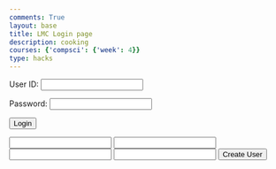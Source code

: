 ```yaml
---
comments: True
layout: base
title: LMC Login page
description: cooking
courses: {'compsci': {'week': 4}}
type: hacks
---
```

<!-- 
A simple HTML login form with a Login action when button is pressed.  

The form triggers the login_user function defined in the JavaScript below when the Login button is pressed.
-->
<form action="javascript:login_user()">
    <p><label>
        User ID:
        <input type="text" name="uid" id="uid" required>
    </label></p>
    <p><label>
        Password:
        <input type="password" name="password" id="password" required>
    </label></p>
    <p>
        <button>Login</button>
    </p>
</form>
<form action = "javascript:createUser()">
    <!-- Add input fields for user details -->
    <label ><input type="text" id="new_name" required></label>
    <label><input type="text" id="new_uid" required></label>
    <label>    <input type="password" id="new_password" required></label>
    <label><input type="text" id="new_dob" required></label>
    <button type="button">Create User</button>
</form>
<!-- 
Below JavaScript code is designed to handle user authentication in a web application. It's written to work with a backend server that uses JWT (JSON Web Tokens) for authentication.

The script defines a function when the page loads. This function is triggered when the Login button in the HTML form above is pressed. 
 -->
<script type="module">
    // uri variable and options object are obtained from config.js
    import { uri, options } from '{{site.baseurl}}/assets/js/api/config.js';

    function login_user(){
        // Set Authenticate endpoint
        const url = uri + '/api/users/authenticate';
        console.log(url);
        // Set body of request to include login data from DOM
        const body = {
            uid: document.getElementById("uid").value,
            password: document.getElementById("password").value,
        };

        // Change options according to Authentication requirements
        const authOptions = {
            ...options, // This will copy all properties from options
            method: 'POST', // Override the method property
            cache: 'no-cache', // Set the cache property
            body: JSON.stringify(body)
        };

        // Fetch JWT
        fetch(url, authOptions)
        .then(response => {
            // handle error response from Web API
            if (!response.ok) {
                const errorMsg = 'Login error: ' + response.status;
                console.log(errorMsg);
                return;
            }
            // Success!!!
            // Redirect to the database page
            window.location.href = "{{site.baseurl}}/data/database";
        })
        // catch fetch errors (ie ACCESS to server blocked)
        .catch(err => {
            console.error(err);
        });
    }

    // Attach login_user to the window object, allowing access to form action
    window.login_user = login_user;
</script>
<script type = "module">
    import { uri, options } from '{{site.baseurl}}/assets/js/api/config.js';
    function createUser() {
        // Get user input from the form
        const name = document.getElementById("new_name").value;
        const uid = document.getElementById("new_uid").value;
        const password = document.getElementById("new_password").value;
        const dob = document.getElementById("new_dob").value;

        // Create an object with user data
        const userData = {
            name: name,
            uid: uid,
            password: password,
            dob: dob
        };

        // Make a POST request to the server endpoint for user creation
        fetch('http://127.0.0.1:8086/api/users/authenticate', {
            method: 'POST',
            headers: {
                'Content-Type': 'application/json'
            },
            body: JSON.stringify(userData)
        })
        .then(response => {
            if (!response.ok) {
                throw new Error(`Error: ${response.status}`);
            }
            return response.json();
        })
        .then(data => {
            // Handle the successful response from the server
            console.log('User created successfully:', data);
            // Optionally, you can redirect to another page or update the UI
        })
        .catch(error => {
            // Handle errors, log or display an error message
            console.error('Error creating user:', error.message);
        });
    }
    </script>